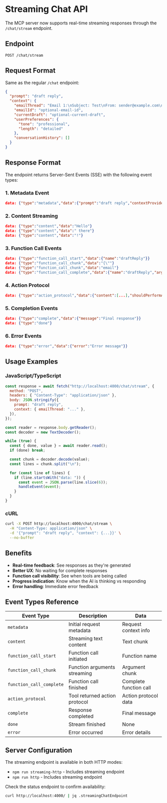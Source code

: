 # Streaming Chat API

The MCP server now supports real-time streaming responses through the `/chat/stream` endpoint.

## Endpoint

```
POST /chat/stream
```

## Request Format

Same as the regular `/chat` endpoint:

```json
{
  "prompt": "draft reply",
  "context": {
    "emailThread": "Email 1:\nSubject: Test\nFrom: sender@example.com\nBody: Hello...",
    "emailId": "optional-email-id",
    "currentDraft": "optional-current-draft",
    "userPreferences": {
      "tone": "professional",
      "length": "detailed"
    },
    "conversationHistory": []
  }
}
```

## Response Format

The endpoint returns Server-Sent Events (SSE) with the following event types:

### 1. Metadata Event

```json
data: {"type":"metadata","data":{"prompt":"draft reply","contextProvided":"Yes",...}}
```

### 2. Content Streaming

```json
data: {"type":"content","data":"Hello"}
data: {"type":"content","data":" there"}
data: {"type":"content","data":"!"}
```

### 3. Function Call Events

```json
data: {"type":"function_call_start","data":{"name":"draftReply"}}
data: {"type":"function_call_chunk","data":"{\""}
data: {"type":"function_call_chunk","data":"email"}
data: {"type":"function_call_complete","data":{"name":"draftReply","arguments":{...}}}
```

### 4. Action Protocol

```json
data: {"type":"action_protocol","data":{"content":[...],"shouldPerformAction":true,"actionToPerform":{...}}}
```

### 5. Completion Events

```json
data: {"type":"complete","data":{"message":"Final response"}}
data: {"type":"done"}
```

### 6. Error Events

```json
data: {"type":"error","data":{"error":"Error message"}}
```

## Usage Examples

### JavaScript/TypeScript

```javascript
const response = await fetch("http://localhost:4000/chat/stream", {
  method: "POST",
  headers: { "Content-Type": "application/json" },
  body: JSON.stringify({
    prompt: "draft reply",
    context: { emailThread: "..." },
  }),
});

const reader = response.body.getReader();
const decoder = new TextDecoder();

while (true) {
  const { done, value } = await reader.read();
  if (done) break;

  const chunk = decoder.decode(value);
  const lines = chunk.split("\n");

  for (const line of lines) {
    if (line.startsWith("data: ")) {
      const event = JSON.parse(line.slice(6));
      handleEvent(event);
    }
  }
}
```

### cURL

```bash
curl -X POST http://localhost:4000/chat/stream \
  -H "Content-Type: application/json" \
  -d '{"prompt": "draft reply", "context": {...}}' \
  --no-buffer
```

## Benefits

- **Real-time feedback**: See responses as they're generated
- **Better UX**: No waiting for complete responses
- **Function call visibility**: See when tools are being called
- **Progress indication**: Know when the AI is thinking vs responding
- **Error handling**: Immediate error feedback

## Event Types Reference

| Event Type               | Description                   | Data                   |
| ------------------------ | ----------------------------- | ---------------------- |
| `metadata`               | Initial request metadata      | Request context info   |
| `content`                | Streaming text content        | Text chunk             |
| `function_call_start`    | Function call initiated       | Function name          |
| `function_call_chunk`    | Function arguments streaming  | Argument chunk         |
| `function_call_complete` | Function call finished        | Complete function call |
| `action_protocol`        | Tool returned action protocol | Action protocol data   |
| `complete`               | Response completed            | Final message          |
| `done`                   | Stream finished               | None                   |
| `error`                  | Error occurred                | Error details          |

## Server Configuration

The streaming endpoint is available in both HTTP modes:

- `npm run streaming-http` - Includes streaming endpoint
- `npm run http` - Includes streaming endpoint

Check the status endpoint to confirm availability:

```bash
curl http://localhost:4000/ | jq .streamingChatEndpoint
```
